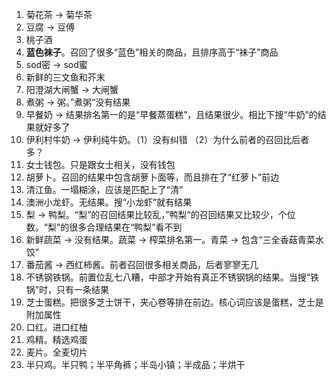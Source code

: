 1. 菊花茶 -> 菊华茶
2. 豆腐 -> 豆傅
3. 桃子酒
4. **蓝色袜子**。召回了很多“蓝色”相关的商品，且排序高于“袜子”商品
5. sod密 -> sod蜜
6. 新鲜的三文鱼和芥末
7. 阳澄湖大闸蟹 -> 大闸蟹
8. 煮粥 -> 粥。”煮粥“没有结果
9. 早餐奶 -> 结果排名第一的是“早餐蒸蛋糕”，且结果很少。相比下搜“牛奶”的结果就好多了
10. 伊利村牛奶 -> 伊利纯牛奶。（1）没有纠错 （2）为什么前者的召回比后者多？
11. 女士钱包。只是跟女士相关，没有钱包
12. 胡萝卜。召回的结果中包含胡萝卜面等，而且排在了“红萝卜”前边
13. 清江鱼。一塌糊涂，应该是匹配上了“清”
14. 澳洲小龙虾。无结果。搜“小龙虾”就有结果
15. 梨 -> 鸭梨。“梨”的召回结果比较乱，”鸭梨“的召回结果又比较少，个位数。“梨”的很多合理结果在“鸭梨”看不到
16. 新鲜蔬菜 -> 没有结果。蔬菜 -> 榨菜排名第一。青菜 -> 包含“三全香菇青菜水饺”
17. 番茄酱 -> 西红柿酱。前者召回很多相关商品，后者寥寥无几 
18. 不锈钢铁锅。前置位乱七八糟，中部才开始有真正不锈钢锅的结果。当搜“铁锅”时，只有一条结果
19. 芝士蛋糕。把很多芝士饼干，夹心卷等排在前边。核心词应该是蛋糕，芝士是附加属性
20. 口红。进口红柚
21. 鸡精。精选鸡蛋
22. 麦片。全麦切片
23. 半只鸡。半只鸭；半平角裤；半岛小镇；半成品；半烘干

